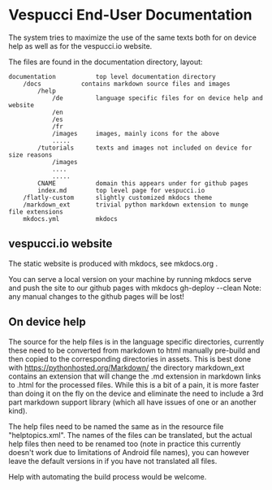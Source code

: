 # Vespucci End-User Documentation

The system tries to maximize the use of the same texts both for on device help as well as for the vespucci.io website. 

The files are found in the documentation directory, layout:

    documentation			top level documentation directory
    	/docs			contains markdown source files and images
    		/help
    			/de			language specific files for on device help and website
    			/en
    			/es 
    			/fr
    			/images		images, mainly icons for the above
    			.....
    		/tutorials		texts and images not included on device for size reasons
    			/images
    			....
    			.....
    		CNAME			domain this appears under for github pages
    		index.md		top level page for vespucci.io
    	/flatly-custom		slightly customized mkdocs theme
    	/markdown_ext		trivial python markdown extension to munge file extensions 
    	mkdocs.yml			mkdocs

## vespucci.io website

The static website is produced with mkdocs, see mkdocs.org .

You can serve a local version on your machine by running
    mkdocs serve
and push the site to our github pages with
    mkdocs gh-deploy --clean
Note: any manual changes to the github pages will be lost! 
	

## On device help

The source for the help files is in the language specific directories, currently these need to be converted from markdown to html manually pre-build and then copied to the corresponding directories in assets. This is best done with https://pythonhosted.org/Markdown/ the directory markdown_ext contains an extension that will change the .md extension in markdown links to .html for the processed files. While this is a bit of a pain, it is more faster than doing it on the fly on the device and eliminate the need to include a 3rd part markdown support library (which all have issues of one or an another kind).

The help files need to be named the same as in the resource file "helptopics.xml". The names of the files can be translated, but the actual help files then need to be renamed too (note in practice this currently doesn't work due to limitations of Android file names), you can however leave the default versions in if you have not translated all files. 

Help with automating the build process would be welcome.
